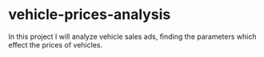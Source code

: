 # vehicle-prices-analysis
In this project I will analyze vehicle sales ads, finding the parameters which effect the prices of vehicles.
